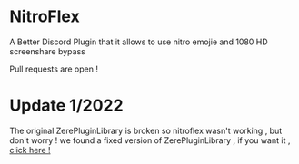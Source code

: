 # NitroFlex
A Better Discord Plugin that it allows to use nitro emojie and 1080 HD screenshare bypass 
<p> Pull requests are open !</p>
<h1>Update 1/2022 </h1>
The original ZerePluginLibrary is broken so nitroflex wasn't working , but don't worry ! we found a fixed version of ZerePluginLibrary , if you want it , <a href="https://github.com/BlackusPL/OnesPluginLibrary">click here !</a>
